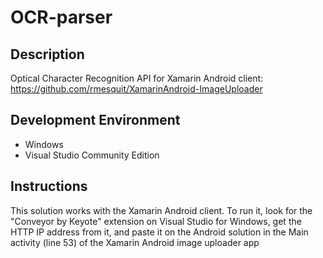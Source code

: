 # OCR-parser

## Description
Optical Character Recognition API for Xamarin Android client: https://github.com/rmesquit/XamarinAndroid-ImageUploader

## Development Environment
* Windows
* Visual Studio Community Edition

## Instructions
<p>This solution works with the Xamarin Android client. To run it, look for the "Conveyor by Keyote" extension on Visual Studio for Windows, get the HTTP IP address from it, and paste it on the Android solution in the Main activity (line 53) of the Xamarin Android image uploader app</p>
